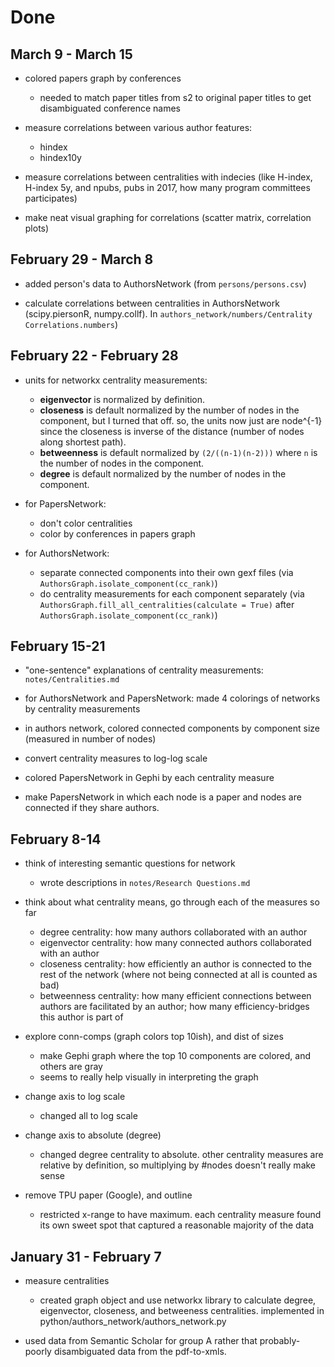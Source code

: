 # Done

## March 9 - March 15

- colored papers graph by conferences
  - needed to match paper titles from s2 to original paper titles to get disambiguated conference names

- measure correlations between various author features:
  - hindex
  - hindex10y

- measure correlations between centralities with indecies (like H-index, H-index 5y, and npubs, pubs in 2017, how many program committees participates)
- make neat visual graphing for correlations (scatter matrix, correlation plots)

## February 29 - March 8

- added person's data to AuthorsNetwork (from `persons/persons.csv`)

- calculate correlations between centralities in AuthorsNetwork (scipy.piersonR, numpy.collf). In `authors_network/numbers/Centrality Correlations.numbers`)

## February 22 - February 28

- units for networkx centrality measurements:
  - __eigenvector__ is normalized by definition.
  - __closeness__ is default normalized by the number of nodes in the component, but I turned that off. so, the units now just are node^{-1} since the closeness is inverse of the distance (number of nodes along shortest path).
  - __betweenness__ is default normalized by `(2/((n-1)(n-2)))` where `n` is the number of nodes in the component.
  - __degree__ is default normalized by the number of nodes in the component.

- for PapersNetwork:
  - don't color centralities
  - color by conferences in papers graph

- for AuthorsNetwork:
  - separate connected components into their own gexf files (via `AuthorsGraph.isolate_component(cc_rank)`)
  - do centrality measurements for each component separately (via `AuthorsGraph.fill_all_centralities(calculate = True)` after `AuthorsGraph.isolate_component(cc_rank)`)

## February 15-21

- "one-sentence" explanations of centrality measurements: `notes/Centralities.md`

- for AuthorsNetwork and PapersNetwork: made 4 colorings of networks by centrality measurements

- in authors network, colored connected components by component size (measured in number of nodes)

- convert centrality measures to log-log scale

- colored PapersNetwork in Gephi by each centrality measure

- make PapersNetwork in which each node is a paper and nodes are connected if they share authors.

## February 8-14

- think of interesting semantic questions for network
  - wrote descriptions in `notes/Research Questions.md`

- think about what centrality means, go through each of the measures so far
  - degree centrality: how many authors collaborated with an author
  - eigenvector centrality: how many connected authors collaborated with an author
  - closeness centrality: how efficiently an author is connected to the rest of the network (where not being connected at all is counted as bad)
  - betweenness centrality: how many efficient connections between authors are facilitated by an author; how many efficiency-bridges this author is part of

- explore conn-comps (graph colors top 10ish), and dist of sizes
  - make Gephi graph where the top 10 components are colored, and others are gray
  - seems to really help visually in interpreting the graph

- change axis to log scale
  - changed all to log scale

- change axis to absolute (degree)
  - changed degree centrality to absolute. other centrality measures are relative by definition, so multiplying by #nodes doesn't really make sense

- remove TPU paper (Google), and outline
  - restricted x-range to have maximum. each centrality measure found its own sweet spot that captured a reasonable majority of the data

## January 31 - February 7

- measure centralities
  - created graph object and use networkx library to calculate degree, eigenvector, closeness, and betweeness centralities. implemented in python/authors_network/authors_network.py

- used data from Semantic Scholar for group A rather that probably-poorly disambiguated data from the pdf-to-xmls.
